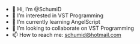 - 👋 Hi, I’m @SchumiD
- 👀 I’m interested in VST Programming
- 🌱 I’m currently learning AngelScript
- 💞️ I’m looking to collaborate on VST Programming
- 📫 How to reach me: schumid@hotmail.com

<!---
SchumiD/SchumiD is a ✨ special ✨ repository because its `README.md` (this file) appears on your GitHub profile.
You can click the Preview link to take a look at your changes.
--->
